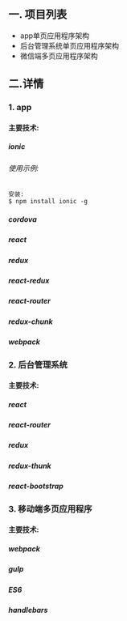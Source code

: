 ## 一. 项目列表
* app单页应用程序架构
* 后台管理系统单页应用程序架构 
* 微信端多页应用程序架构

## 二.详情
### 1. app
#### 主要技术:
##### ionic 
###### 使用示例:
```
安装:
$ npm install ionic -g 
```
##### cordova
##### react
##### redux
##### react-redux
##### react-router
##### redux-chunk
##### webpack
### 2. 后台管理系统
#### 主要技术:
##### react
##### react-router
##### redux
##### redux-thunk
##### react-bootstrap
### 3. 移动端多页应用程序
#### 主要技术:
##### webpack
##### gulp
##### ES6
##### handlebars




 

 
